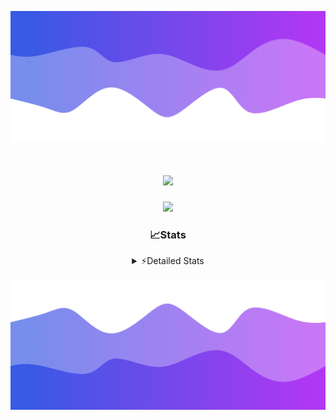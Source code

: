 ![Header](./header.png)
<div align="center">

<h1 align="center">
  <a href="https://git.io/typing-svg">
    <img src="https://readme-typing-svg.herokuapp.com/?lines=Hello,+There!+%F0%9F%91%8B;This+is+chicho.;Owner+on+Ocean;&center=true&size=25">
  </a>
</h1>
  
<p align="center">
  <img src="https://lanyard.cnrad.dev/api/852683595378196480" />
</p>

### 📈Stats
<details>
    <summary> ⚡Detailed Stats</summary>
    <br/>

<!--START_SECTION:waka-->
![Code Time](http://img.shields.io/badge/Code%20Time-1%2C148%20hrs%2051%20mins-blue)

![Profile Views](http://img.shields.io/badge/Profile%20Views-2-blue)

**🐱 My GitHub Data** 

> 📦 240.8 kB Used in GitHub's Storage 
 > 
> 🏆 0 Contributions in the Year 2025
 > 
> 🚫 Not Opted to Hire
 > 
> 📜 15 Public Repositories 
 > 
> 🔑 13 Private Repositories 
 > 
**I'm a Night 🦉** 

```text
🌞 Morning                26 commits          █░░░░░░░░░░░░░░░░░░░░░░░░   04.63 % 
🌆 Daytime                76 commits          ███░░░░░░░░░░░░░░░░░░░░░░   13.52 % 
🌃 Evening                248 commits         ███████████░░░░░░░░░░░░░░   44.13 % 
🌙 Night                  212 commits         █████████░░░░░░░░░░░░░░░░   37.72 % 
```
📅 **I'm Most Productive on Friday** 

```text
Monday                   29 commits          █░░░░░░░░░░░░░░░░░░░░░░░░   05.16 % 
Tuesday                  120 commits         █████░░░░░░░░░░░░░░░░░░░░   21.35 % 
Wednesday                86 commits          ████░░░░░░░░░░░░░░░░░░░░░   15.30 % 
Thursday                 80 commits          ████░░░░░░░░░░░░░░░░░░░░░   14.23 % 
Friday                   131 commits         ██████░░░░░░░░░░░░░░░░░░░   23.31 % 
Saturday                 63 commits          ███░░░░░░░░░░░░░░░░░░░░░░   11.21 % 
Sunday                   53 commits          ██░░░░░░░░░░░░░░░░░░░░░░░   09.43 % 
```


📊 **This Week I Spent My Time On** 

```text
🕑︎ Time Zone: America/Argentina/Buenos_Aires

💬 Programming Languages: 
TypeScript               12 hrs 33 mins      ████████████████████░░░░░   80.53 % 
HTML                     1 hr 40 mins        ███░░░░░░░░░░░░░░░░░░░░░░   10.79 % 
JSON                     24 mins             █░░░░░░░░░░░░░░░░░░░░░░░░   02.66 % 
CSS                      19 mins             █░░░░░░░░░░░░░░░░░░░░░░░░   02.07 % 
Python                   15 mins             ░░░░░░░░░░░░░░░░░░░░░░░░░   01.63 % 

🔥 Editors: 
Cursor                   15 hrs 35 mins      █████████████████████████   100.00 % 

🐱‍💻 Projects: 
ocean-backend            7 hrs 35 mins       ████████████░░░░░░░░░░░░░   48.70 % 
front-electro-patagonia  4 hrs 32 mins       ███████░░░░░░░░░░░░░░░░░░   29.15 % 
front-electro-patagonia-f3 hrs 11 mins       █████░░░░░░░░░░░░░░░░░░░░   20.48 % 
Unknown Project          15 mins             ░░░░░░░░░░░░░░░░░░░░░░░░░   01.66 % 
chicho                   0 secs              ░░░░░░░░░░░░░░░░░░░░░░░░░   00.01 % 

💻 Operating System: 
Windows                  12 hrs 41 mins      ████████████████████░░░░░   81.39 % 
Mac                      2 hrs 54 mins       █████░░░░░░░░░░░░░░░░░░░░   18.61 % 
```

**I Mostly Code in JavaScript** 

```text
HTML                     7 repos             █████░░░░░░░░░░░░░░░░░░░░   18.92 % 
TypeScript               4 repos             ███░░░░░░░░░░░░░░░░░░░░░░   10.81 % 
Astro                    2 repos             █░░░░░░░░░░░░░░░░░░░░░░░░   05.41 % 
C                        1 repo              █░░░░░░░░░░░░░░░░░░░░░░░░   02.70 % 
SCSS                     1 repo              █░░░░░░░░░░░░░░░░░░░░░░░░   02.70 % 
```




 Last Updated on 22/03/2025 07:15:06 UTC
<!--END_SECTION:waka-->
</details>

![Footer](./footer.png)

